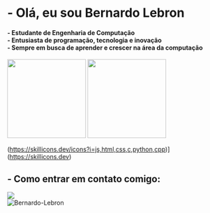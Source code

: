 <h1> - Olá, eu sou Bernardo Lebron </h1>

<h4> 
  - Estudante de Engenharia de Computação <br>
  - Entusiasta de programação, tecnologia e inovação <br>
  - Sempre em busca de aprender e crescer na área da computação
</h4>

<div> 
  <img height="180em" src="https://github-readme-stats.vercel.app/api?username=Bernardo-Lebron&show_icons=true&theme=tokyonight&include_all_commits=true&count_private=true"/> 
  <img height="180em" src="https://github-readme-stats.vercel.app/api/top-langs/?username=Bernardo-Lebron&layout=compact&langs_count=7&theme=tokyonight&cache_seconds=3600"/>
</div>

(https://skillicons.dev/icons?i=js,html,css,c,python,cpp)](https://skillicons.dev)

<h2> - Como entrar em contato comigo: </h2>
<a href="https://www.linkedin.com/in/bernardo-lebron-3155b1210/" target="_blank">
  <img src="https://img.shields.io/badge/-LinkedIn-%230077B5?style=for-the-badge&logo=linkedin&logoColor=white" target="_blank"><br>
</a> 

<img src="https://komarev.com/ghpvc/?username=Bernardo-Lebron&color=green" alt="Bernardo-Lebron" />
